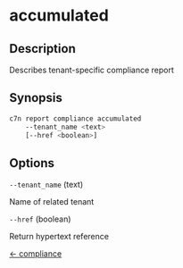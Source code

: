 # accumulated

## Description

Describes tenant-specific compliance report

## Synopsis

```bash
c7n report compliance accumulated
    --tenant_name <text>
    [--href <boolean>]
```

## Options

`--tenant_name` (text) 

Name of related tenant

`--href` (boolean) 

Return hypertext reference


[← compliance](./index.md)